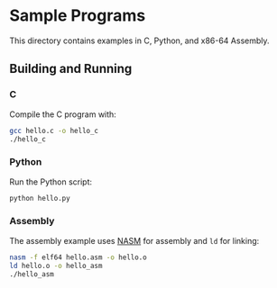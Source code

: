 # Sample Programs

This directory contains examples in C, Python, and x86-64 Assembly.

## Building and Running

### C

Compile the C program with:

```bash
gcc hello.c -o hello_c
./hello_c
```

### Python

Run the Python script:

```bash
python hello.py
```

### Assembly

The assembly example uses [NASM](https://www.nasm.us) for assembly and `ld` for linking:

```bash
nasm -f elf64 hello.asm -o hello.o
ld hello.o -o hello_asm
./hello_asm
```
